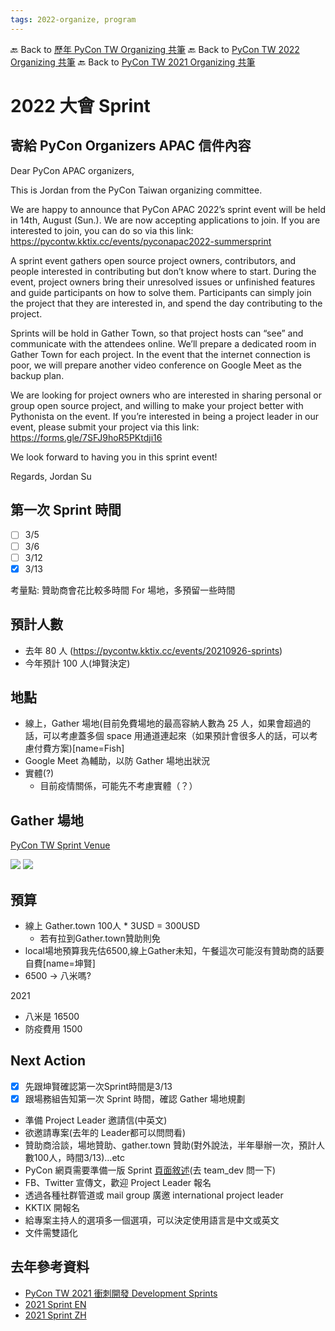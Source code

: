 ```yaml
---
tags: 2022-organize, program
---
```


🔙 Back to [歷年 PyCon TW Organizing 共筆](/ryPr7SFyP/%2FHM5mHCFKQCu7-W5ea8ITcw%3Fview)
🔙 Back to [PyCon TW 2022 Organizing 共筆](/F4qRbwIsQXWH5B6cZ6Pzyw)
🔙 Back to [PyCon TW 2021 Organizing 共筆](/Wb9vQrfJQk-5tPoPR23hwA)

# 2022 大會 Sprint

## 寄給 PyCon Organizers APAC 信件內容
Dear PyCon APAC organizers,

This is Jordan from the PyCon Taiwan organizing committee. 

We are happy to announce that PyCon APAC 2022’s sprint event will be held in 14th, August (Sun.). We are now accepting applications to join. If you are interested to join, you can do so via this link: https://pycontw.kktix.cc/events/pyconapac2022-summersprint

A sprint event gathers open source project owners, contributors, and people interested in contributing but don’t know where to start. During the event, project owners bring their unresolved issues or unfinished features and guide participants on how to solve them. Participants can simply join the project that they are interested in, and spend the day contributing to the project.

Sprints will be hold in Gather Town, so that project hosts can “see” and communicate with the attendees online. We’ll prepare a dedicated room in Gather Town for each project. In the event that the internet connection is poor, we will prepare another video conference on Google Meet as the backup plan.


We are looking for project owners who are interested in sharing personal or group open source project, and willing to make your project better with Pythonista on the event. If you’re interested in being a project leader in our event, please submit your project via this link: https://forms.gle/7SFJ9hoR5PKtdji16

We look forward to having you in this sprint event!

Regards,
Jordan Su

## 第一次 Sprint 時間

- [ ] 3/5
- [ ] 3/6
- [ ] 3/12
- [x] 3/13

考量點: 贊助商會花比較多時間 For 場地，多預留一些時間


## 預計人數

- 去年 80 人 (https://pycontw.kktix.cc/events/20210926-sprints)
- 今年預計 100 人(坤賢決定)


## 地點

- 線上，Gather 場地(目前免費場地的最高容納人數為 25 人，如果會超過的話，可以考慮蓋多個 space 用通道連起來（如果預計會很多人的話，可以考慮付費方案)[name=Fish]
- Google Meet 為輔助，以防 Gather 場地出狀況
- 實體(?)
    - 目前疫情關係，可能先不考慮實體（？）


## Gather 場地

[PyCon TW Sprint Venue](https://gather.town/app/6NKcuFatDrrfpAgY/PyCon%20TW%20Sprint%20Venue)

![](https://i.imgur.com/dvEo5YA.png)
![](https://i.imgur.com/da9VRuE.png)



## 預算
- 線上 Gather.town 100人 * 3USD = 300USD
    - 若有拉到Gather.town贊助則免
- local場地預算我先估6500,線上Gather未知，午餐這次可能沒有贊助商的話要自費[name=坤賢]
- 6500 -> 八米嗎?

2021
- 八米是 16500
- 防疫費用 1500




## Next Action

- [x] 先跟坤賢確認第一次Sprint時間是3/13
- [x] 跟場務組告知第一次 Sprint 時間，確認 Gather 場地規劃
- 準備 Project Leader 邀請信(中英文)
- 欲邀請專案(去年的 Leader都可以問問看)
- 贊助商洽談，場地贊助、gather.town 贊助(對外說法，半年舉辦一次，預計人數100人，時間3/13)...etc
- PyCon 網頁需要準備一版 Sprint [頁面敘述](https://tw.pycon.org/2021/zh-hant/events/sprints)(去 team_dev 問一下)
- FB、Twitter 宣傳文，歡迎 Project Leader 報名
- 透過各種社群管道或 mail group 廣邀 international project leader 
- KKTIX 開報名
- 給專案主持人的選項多一個選項，可以決定使用語言是中文或英文
- 文件需雙語化


## 去年參考資料

- [PyCon TW 2021 衝刺開發 Development Sprints](https://hackmd.io/PAgYsu5nSHyERIRaUokWxQ#PyCon-TW-2021-%E8%A1%9D%E5%88%BA%E9%96%8B%E7%99%BC-Development-Sprints)
- [2021 Sprint EN](https://hackmd.io/sSudXit9SIKKTKdwZvhRHw)
- [2021 Sprint ZH](https://hackmd.io/KFHw350lT4-yeooRxOddjQ)